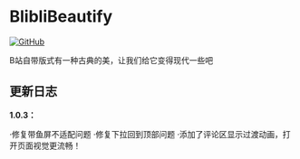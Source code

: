 # BlibliBeautify
[![GitHub](https://img.shields.io/badge/github-gray?logo=github)](https://github.com/gogofishman/BlibliBeautify)



B站自带版式有一种古典的美，让我们给它变得现代一些吧





## 更新日志



**1.0.3：**

·修复带鱼屏不适配问题
·修复下拉回到顶部问题
·添加了评论区显示过渡动画，打开页面视觉更流畅！

